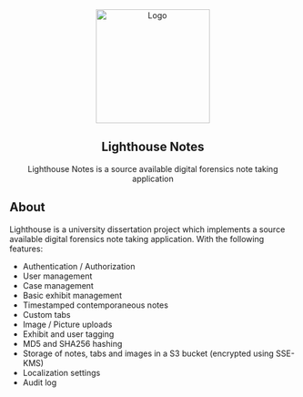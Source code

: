 <div align="center">
    <img src="../images/logo.jpg" alt="Logo" width="200" height="200">
</div>
<h2 align="center"> Lighthouse Notes </h2>
<p align="center">
    Lighthouse Notes is a source available digital forensics note taking application
</p>

## About

Lighthouse is a university dissertation project which implements a source available digital forensics note taking application. With the following features:

- Authentication / Authorization
- User management
- Case management
- Basic exhibit management 
- Timestamped contemporaneous notes
- Custom tabs
- Image / Picture uploads
- Exhibit and user tagging
- MD5 and SHA256 hashing
- Storage of notes, tabs and images in a S3 bucket (encrypted using SSE-KMS)
- Localization settings
- Audit log